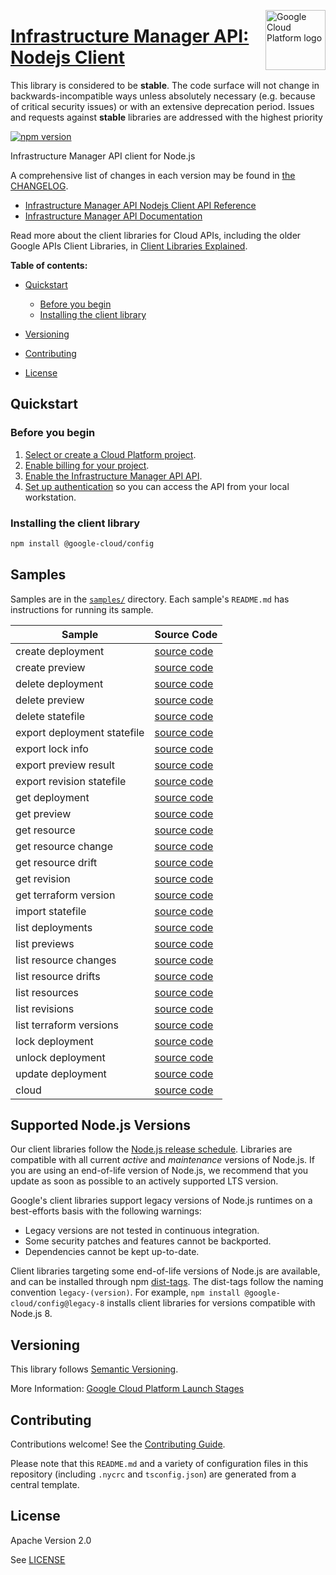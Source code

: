 [//]: # "This README.md file is auto-generated, all changes to this file will be lost."
[//]: # "The comments you see below are used to generate those parts of the template in later states."
<img src="https://avatars2.githubusercontent.com/u/2810941?v=3&s=96" alt="Google Cloud Platform logo" title="Google Cloud Platform" align="right" height="96" width="96"/>

# [Infrastructure Manager API: Nodejs Client][homepage]

This library is considered to be **stable**. The code surface will not change in backwards-incompatible ways
unless absolutely necessary (e.g. because of critical security issues) or with
an extensive deprecation period. Issues and requests against **stable** libraries
are addressed with the highest priority

[![npm version](https://img.shields.io/npm/v/@google-cloud/config.svg)](https://www.npmjs.org/package/@google-cloud/config)

Infrastructure Manager API client for Node.js

[//]: # "partials.introduction"

A comprehensive list of changes in each version may be found in
[the CHANGELOG][homepage_changelog].

* [Infrastructure Manager API Nodejs Client API Reference](https://cloud.google.com/nodejs/docs/reference/config/latest)
* [Infrastructure Manager API Documentation](https://cloud.google.com/infrastructure-manager/docs/overview)

Read more about the client libraries for Cloud APIs, including the older
Google APIs Client Libraries, in [Client Libraries Explained][explained].

[explained]: https://cloud.google.com/apis/docs/client-libraries-explained

**Table of contents:**

* [Quickstart](#quickstart)
  * [Before you begin](#before-you-begin)
  * [Installing the client library](#installing-the-client-library)

* [Versioning](#versioning)
* [Contributing](#contributing)
* [License](#license)

## Quickstart
### Before you begin

1.  [Select or create a Cloud Platform project][projects].
1.  [Enable billing for your project][billing].
1.  [Enable the Infrastructure Manager API API][enable_api].
1.  [Set up authentication][auth] so you can access the
    API from your local workstation.
### Installing the client library

```bash
npm install @google-cloud/config
```

[//]: # "partials.body"

## Samples

Samples are in the [`samples/`][homepage_samples] directory. Each sample's `README.md` has instructions for running its sample.

| Sample                      | Source Code                       |
| --------------------------- | --------------------------------- |
| create deployment | [source code](https://github.com/googleapis/google-cloud-node/blob/main/packages/google-cloud-config/samples/generated/v1/config.create_deployment.js) |
| create preview | [source code](https://github.com/googleapis/google-cloud-node/blob/main/packages/google-cloud-config/samples/generated/v1/config.create_preview.js) |
| delete deployment | [source code](https://github.com/googleapis/google-cloud-node/blob/main/packages/google-cloud-config/samples/generated/v1/config.delete_deployment.js) |
| delete preview | [source code](https://github.com/googleapis/google-cloud-node/blob/main/packages/google-cloud-config/samples/generated/v1/config.delete_preview.js) |
| delete statefile | [source code](https://github.com/googleapis/google-cloud-node/blob/main/packages/google-cloud-config/samples/generated/v1/config.delete_statefile.js) |
| export deployment statefile | [source code](https://github.com/googleapis/google-cloud-node/blob/main/packages/google-cloud-config/samples/generated/v1/config.export_deployment_statefile.js) |
| export lock info | [source code](https://github.com/googleapis/google-cloud-node/blob/main/packages/google-cloud-config/samples/generated/v1/config.export_lock_info.js) |
| export preview result | [source code](https://github.com/googleapis/google-cloud-node/blob/main/packages/google-cloud-config/samples/generated/v1/config.export_preview_result.js) |
| export revision statefile | [source code](https://github.com/googleapis/google-cloud-node/blob/main/packages/google-cloud-config/samples/generated/v1/config.export_revision_statefile.js) |
| get deployment | [source code](https://github.com/googleapis/google-cloud-node/blob/main/packages/google-cloud-config/samples/generated/v1/config.get_deployment.js) |
| get preview | [source code](https://github.com/googleapis/google-cloud-node/blob/main/packages/google-cloud-config/samples/generated/v1/config.get_preview.js) |
| get resource | [source code](https://github.com/googleapis/google-cloud-node/blob/main/packages/google-cloud-config/samples/generated/v1/config.get_resource.js) |
| get resource change | [source code](https://github.com/googleapis/google-cloud-node/blob/main/packages/google-cloud-config/samples/generated/v1/config.get_resource_change.js) |
| get resource drift | [source code](https://github.com/googleapis/google-cloud-node/blob/main/packages/google-cloud-config/samples/generated/v1/config.get_resource_drift.js) |
| get revision | [source code](https://github.com/googleapis/google-cloud-node/blob/main/packages/google-cloud-config/samples/generated/v1/config.get_revision.js) |
| get terraform version | [source code](https://github.com/googleapis/google-cloud-node/blob/main/packages/google-cloud-config/samples/generated/v1/config.get_terraform_version.js) |
| import statefile | [source code](https://github.com/googleapis/google-cloud-node/blob/main/packages/google-cloud-config/samples/generated/v1/config.import_statefile.js) |
| list deployments | [source code](https://github.com/googleapis/google-cloud-node/blob/main/packages/google-cloud-config/samples/generated/v1/config.list_deployments.js) |
| list previews | [source code](https://github.com/googleapis/google-cloud-node/blob/main/packages/google-cloud-config/samples/generated/v1/config.list_previews.js) |
| list resource changes | [source code](https://github.com/googleapis/google-cloud-node/blob/main/packages/google-cloud-config/samples/generated/v1/config.list_resource_changes.js) |
| list resource drifts | [source code](https://github.com/googleapis/google-cloud-node/blob/main/packages/google-cloud-config/samples/generated/v1/config.list_resource_drifts.js) |
| list resources | [source code](https://github.com/googleapis/google-cloud-node/blob/main/packages/google-cloud-config/samples/generated/v1/config.list_resources.js) |
| list revisions | [source code](https://github.com/googleapis/google-cloud-node/blob/main/packages/google-cloud-config/samples/generated/v1/config.list_revisions.js) |
| list terraform versions | [source code](https://github.com/googleapis/google-cloud-node/blob/main/packages/google-cloud-config/samples/generated/v1/config.list_terraform_versions.js) |
| lock deployment | [source code](https://github.com/googleapis/google-cloud-node/blob/main/packages/google-cloud-config/samples/generated/v1/config.lock_deployment.js) |
| unlock deployment | [source code](https://github.com/googleapis/google-cloud-node/blob/main/packages/google-cloud-config/samples/generated/v1/config.unlock_deployment.js) |
| update deployment | [source code](https://github.com/googleapis/google-cloud-node/blob/main/packages/google-cloud-config/samples/generated/v1/config.update_deployment.js) |
| cloud | [source code](https://github.com/googleapis/google-cloud-node/blob/main/packages/google-cloud-config/samples/generated/v1/snippet_metadata_google.cloud.config.v1.json) |


## Supported Node.js Versions

Our client libraries follow the [Node.js release schedule](https://github.com/nodejs/release#release-schedule).
Libraries are compatible with all current _active_ and _maintenance_ versions of
Node.js.
If you are using an end-of-life version of Node.js, we recommend that you update
as soon as possible to an actively supported LTS version.

Google's client libraries support legacy versions of Node.js runtimes on a
best-efforts basis with the following warnings:

* Legacy versions are not tested in continuous integration.
* Some security patches and features cannot be backported.
* Dependencies cannot be kept up-to-date.

Client libraries targeting some end-of-life versions of Node.js are available, and
can be installed through npm [dist-tags](https://docs.npmjs.com/cli/dist-tag).
The dist-tags follow the naming convention `legacy-(version)`.
For example, `npm install @google-cloud/config@legacy-8` installs client libraries
for versions compatible with Node.js 8.

## Versioning

This library follows [Semantic Versioning](http://semver.org/).

More Information: [Google Cloud Platform Launch Stages][launch_stages]

[launch_stages]: https://cloud.google.com/terms/launch-stages

## Contributing

Contributions welcome! See the [Contributing Guide](https://github.com/googleapis/google-cloud-node/blob/main/packages/google-cloud-config/CONTRIBUTING.md).

Please note that this `README.md`
and a variety of configuration files in this repository (including `.nycrc` and `tsconfig.json`)
are generated from a central template.

## License

Apache Version 2.0

See [LICENSE](https://github.com/googleapis/google-cloud-node/blob/main/packages/google-cloud-config/LICENSE)

[shell_img]: https://gstatic.com/cloudssh/images/open-btn.png
[projects]: https://console.cloud.google.com/project
[billing]: https://support.google.com/cloud/answer/6293499#enable-billing
[enable_api]: https://console.cloud.google.com/flows/enableapi?apiid=config.googleapis.com
[auth]: https://cloud.google.com/docs/authentication/external/set-up-adc-local
[homepage_samples]: https://github.com/googleapis/google-cloud-node/blob/main/packages/google-cloud-config/samples
[homepage_changelog]: https://github.com/googleapis/google-cloud-node/blob/main/packages/google-cloud-config/CHANGELOG.md
[homepage]: https://github.com/googleapis/google-cloud-node/blob/main/packages/google-cloud-config
